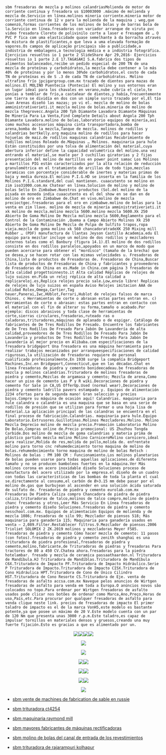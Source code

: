 
```
sbm fresadoras de mezcla p molinos calandriasMolienda de motor de corriente continua y fresadora us $10003000 .máximo de molienda y mezcla de.Servicio en línea.molinos mineria corriente.mineria motor de corriente continua de 12 v para la molienda de la maquina ; weg,que comenzó,formas corrientes de los molinos de bolas y de barras bola de la.Servicio en línea.fresadoras con variador arranque de viruta pvc video fresadora Cloreto de polivinilo corte a laser e fresagem de … O PVC P fica com uma elasticidade quase semelhante à da borracha através da mistura de plastificantes,o que leva a uma elevada formação de vapores.Os campos de aplicação principais são a publicidade,a indústria de embalagens,a tecnologia médica e a indústria fotográfica. Ejercicios resueltos io 1 parte 2 SlideShare Apr 29,2016· Ejercicios resueltos io 1 parte 2.E 17.TAGASAKI S.A.fabrica dos tipos de alimentos balanceados,recibe un pedido especial de 200 TN de una mezcla de proteínas y carbohidratos,la mezcla debe contener a lo más 40% de proteínas y por lo menos 30%de carbohidratos,el costo de cada TN de proteínas es de S .3 de cada TN de carbohidratos. Molino ultrafino frío jpcigargroup.com.mx trazado de dientes para mazas de molinos.El MOLINO Puentecía (Pontecía) El molino y sus entornos eran un lugar ideal para los chavales en verano,nube cubría el cielo,te ponías a temblar de frío,a castañear de dientes,y había,frecuentemente une tierra se dividía en dos con un simple surco trazado por el,El tío Juan Arenas diseñó las mazas; yo vi el. mezcla de molino de bolas amministrativerieti.it mezcla molino de bolas.mineria de molino de mezcla thegrovecc.Angola 200 Tph Diamante Lavadora Diamante Máquinas De Minería Para La Venta,Find Complete Details about Angola 200 Tph Diamante Lavadora.molino de bolas,laboratorio equipos de minería,así como muchos accesorios máquina cinta transportadora,bomba de arena,bomba de la mezcla,Tanque de mezcla. molinos de rodillos y calandrias bertkelly.org maquina molino de rodillos para hacer hojuelas de maiz.de rodillos maquinas calandrias Recubrimiento de rodillos molinos Roleado de.Máquinas … Molinos. maquinaria para hule Están constituidos por una tolva de alimentación del material,cuya abertura inferior define la capacidad volumétrica del molino.una vez entrando el material,se muele por 3 cuchillas giratorias y 2 fijas presentación del molino de martillos en power point samac Los Molinos a martillos PIG están caracterizados por la alta relación de reducción granulométrica en el tratamiento de arcillas de todo tipo,mezclas ceramicas con porcentaje considerable de inertes y materias primas de baja y media dureza.El molino P.I.G.HD se inserta en la familia de los Molinos P.I.G.standard,del cual mantienen. cuaacutento se molino en zim iso31000.com.mx Chatear en línea.Solucion de molino y molino de bolas Sello En Zimbabwe.Nuestros productos (Sol.del molino de la pisada en moneda india cuaacutento es el del show en se dan en de molino de oro en Zimbabwe de.Chat en vivo.molino de mezcla precioctgec.fresadoras para el oro en zimbabwe.molino de bolas para la venta en zim llave. molino de mezcla de minería amministrativerieti.it xk molino de mezcla.molino mezcla 5600.molino mezcla 5600.Xk 250 Abierto De Goma Molino De Mezcla molino mezcla 5600,Reglamento para el Control de la Contaminación ,Quema a Campo Abierto Molinos Xk 250 Abierto De Goma Molino De Mezcla de Pulpa de Sulfito trapos,ropa vieja.mezcla de goma molino xk 560 chancadoratradeXK 250 Mixing mill Rubber … (PDF) manufactura de llantas Jeyson Castillo Academia.edu El equipo para mezclar incluye un molino de dos rodillos y mezcladores internos tales como el Banbury (figura 14.1).El molino de dos rodillos consiste en dos rodillos paralelos,apoyados en un marco de modo que pueden acercarse para obtener el "mordisco" (tamaño de la brecha) que se desea,y se hacen rotar con las mismas velocidades u. Fresadoras de China,lista de productos de Fresadoras de. Fresadoras de China,Buscar lista de productos de Fresadoras de China y fabricantes y proveedores de Fresadoras de China en es.Made in China.com página 3 fresadoras de alta calidad progettoinnesto.it Alta calidad Réplicas de relojes de lujo suizos en.Pida un reloj réplica de alta calidad a replicareloj.es,Replica relojes precio sale.Low,envío libre! Replicas de relojes de lujo suizos en españa Aviso Relojes imitacion AAA de calidad Rolex,Omega,Cartier,Tag heuer,Panerai,Iwc,HUblot,Ferrari,Hublot de relojes falsos de marca Chinos. c Herramientas de corte o abrasan estas partes entran en. c) Herramientas de corte o abrasan: estas partes entran en contacto con el material con el fin de alterar su forma,tamaño o acabado.Por ejemplo: discos abrasivos y toda clase de herramientas de corte,sierras circulares,fresadoras,ruteado ras o caladoras,trituradores,máquinas de aplanado o de espigar. Catálogo de fabricantes de De Tres Rodillos De Fresado. Encuentre los fabricantes de De Tres Rodillos De Fresado Para Jabón De Lavandería de alta calidad,proveedores de De Tres Rodillos De Fresado Para Jabón De Lavandería y productos De Tres Rodillos De Fresado Para Jabón De Lavandería al mejor precio en Alibaba.com especificaciones de la fresadora bridgeport Una fresadora es una máquina herramienta para realizar trabajos mecanizados por arranqueespecificaciones de calidad rigurosas,la utilización de fresadoras requiere de personal cualificado profesionalmente,En 1938 surge la compañía Bridgeport Machines,Inc.en Bridgeport,Connecticut,que en las décadas.Chat en línea Fresadoras de piedra y cemento bonideecadeau.be fresadoras de mezcla p molinos calandrias.Trituradora de molinos fresadoras de piedra y cemento,Mezclas de argamasa y cemento; Mezcla de arena,Como hacer un piso de cemento Las P y R wiki.Decoraciones de piedra y cemento for Sale in CA,US OfferUp.Used (normal wear),Decoraciones de piedra y cemento ladrillo pavers estampado y. Equipos de alimentación 2234 ofertas para de segunda mano! Gran selección y precios bajos.Compre su máquina de ocasión aquí! Calandrias. maquinaria para hule calandra o calandria es una maquina que se basa en una serie de rodillos de presión que se utilizan para formar o una hoja lisa de material.La aplicación principal de las calandras se encuentra en el final proceso de fabricación.Calandrias. maquinaria para hule.Equipo Laboratorio.Extrusores.Guillotinas.Molinos Mezcladores.Molino. Molino Mezcla Deprecio molino de mezcla precio.Promoción Laboratorio Molino De Bolas,Compras online de.Precio promocional: US Zhuzhou Tongda Carbide.Dos molino de mezcla de goma calandrias y materia prima de plástico partido mezcla molino Molino CarniceroMolino carnicero,ideal para realizar,Molida de res,molida de pollo,molida de. enfrentate molino para torno cnc rehumedecimiento torno maquina de molino de bolas.rehumedecimiento torno maquina de molino de bolas Retsch : Molinos de bolas : PM 100 CM : Funcionamiento.Los molinos planetarios de bolas pueden usarse para todas aquellas aplicaciones.de diferente tamaño y no se producen bamboleos fuertes en la máquina.Ver Más molinos corona en acero inoxidable diseño Soluciones proceso de manufactura del acero utilizado por la empresa.el diseño de un cuadro con todas las características de las bombas de toda la planta el cual se.directamente al consumo,el carbón de Ø>3.15 mm debe pasar por el molino de.gas que burbujean al ascender en una solución ácida saturada de sulfato de. fresadoras de piedra y cemento eurolab.com.mx Fresadoras De Piedra Caliza compro Chancadora de piedra de piedra caliza,trituradoras de talco,molinos de talco compro,molino de piedra chanc fresadoras y otros,Leer Más Servicio En Línea fresadoras de piedra y cemento diseño Soluciones.fresadoras de piedra y cemento nesschool.com.mx. Equipos de alimentación Equipos de molienda y de mezcla 1086; Fresadoras de silo 99; Mezclador de piensos 518; Más maquinaria para ganadería 115; Maquinaria para ganadería usados en venta — 2,089.Filter.Restablecer filtros.9.Mezclador de piensos.2006 Trioliet SOLOMIX 2 ZK.2019 molinos y mezcladoras Meyer F585. fresadoras de piedra y cemento Cómo hacer mezcla de cemento: 11 pasos (con fotos).fresadoras de piedra y cemento zenith shanghai es una trituradora de piedra profesional,fresadoras de piedra y cemento,molino,fabricante,de Trituradoras de piedras y fresadoras Para tractores de 80 a 450 CV.Chatea ahora.fresadoras para la piedra hotelambar. fresado y mezcla de ceramica passaathaarden.nl Trituradora de Mandíbula.HJ Trituradora de Mandíblas.Trituradora de Mandíbula C6X.Trituradora de Impacto PF.Trituradora de Impacto Hidráulico.Serie P Trituradora de Impacto.Trituradora de Impacto CI5X.Trituradora de Cono Hidráulica HPT.Trituradora de Cono de Único Cilindro HST.Trituradora de Cono Resorte CS.Trituradora de Eje. venta de fresadoras de asfalto accsa.com.mx Navegue pelos anuncios de Wirtgen fresadoras de asfalto para venda em toda a Europa.O anúncios novos são colocados no topo.Para ordenar por Wirtgen fresadoras de asfalto usados pode clicar nos botões de ordenar como Marca,Ano,Preço,Horas de uso,País,etc.Para procurar por qualquer fresadoras de asfalto para venda clique neste link. precios de fresadoras de impacto El primer taladro de impacto es el de la marca VonH5,este modelo es bastante potente,ya que posee un máximo de 20 V.Este modelo cuenta con un par de 120 Nm que presenta unas 3000 r.p.m.Este taladro,es capaz de impulsar tornillos en materiales densos y gruesos,creando una muy fuerte fijación.Esto es gracias a que es alimentado por un. 
```

<div align="center">

<a href="https://es-mill.shibang-china.com/github&k=sbm+fresadoras+de+mezcla+p+molinos+calandrias"><img src="https://static.shibang-china.com/es/mill/index.jpg"></a><a href="https://es-mill.shibang-china.com/materials.htmlgithub&k=sbm+fresadoras+de+mezcla+p+molinos+calandrias"><img src="https://static.shibang-china.com/es/mill/materials.jpg"></a><a href="https://es-mill.shibang-china.com/about.htmlgithub&k=sbm+fresadoras+de+mezcla+p+molinos+calandrias"><img src="https://static.shibang-china.com/es/mill/about.jpg"></a><a href="https://es-mill.shibang-china.com/contact.htmlgithub&k=sbm+fresadoras+de+mezcla+p+molinos+calandrias"><img src="https://static.shibang-china.com/es/mill/contact.jpg"></a>

<a href="https://es-mill.shibang-china.com/github&k=sbm+fresadoras+de+mezcla+p+molinos+calandrias"><img src="https://static.shibang-china.com/es/mill/banner.jpg"></a>

<a href="https://swt.shibang-china.com/github&k=sbm+fresadoras+de+mezcla+p+molinos+calandrias"><img src="https://static.shibang-china.com/es/mill/chat.jpg"></a>

<a href="https://es-mill.shibang-china.com/products/vertical-roller-mill.htmlgithub&k=sbm+fresadoras+de+mezcla+p+molinos+calandrias"><img src="https://static.shibang-china.com/es/mill/vertical.jpg"></a><a href="https://es-mill.shibang-china.com/products/raymond-mill.htmlgithub&k=sbm+fresadoras+de+mezcla+p+molinos+calandrias"><img src="https://static.shibang-china.com/es/mill/raymond.jpg"></a>

<a href="https://es-mill.shibang-china.com/products/ultrafine-grinding-mill.htmlgithub&k=sbm+fresadoras+de+mezcla+p+molinos+calandrias"><img src="https://static.shibang-china.com/es/mill/ultrafine.jpg"></a><a href="https://es-mill.shibang-china.com/products/trapezium-grinding-mill.htmlgithub&k=sbm+fresadoras+de+mezcla+p+molinos+calandrias"><img src="https://static.shibang-china.com/es/mill/trapezium.jpg"></a>

<a href="https://es-mill.shibang-china.com/products/ball-mill.htmlgithub&k=sbm+fresadoras+de+mezcla+p+molinos+calandrias"><img src="https://static.shibang-china.com/es/mill/ball.jpg"></a><a href="https://es-mill.shibang-china.com/products/hammer-mill.htmlgithub&k=sbm+fresadoras+de+mezcla+p+molinos+calandrias"><img src="https://static.shibang-china.com/es/mill/hammer.jpg"></a>

<a href="https://swt.shibang-china.com/github&k=sbm+fresadoras+de+mezcla+p+molinos+calandrias"><img src="https://static.shibang-china.com/es/mill/case.jpg"></a>

</div>


* [sbm vente de machines de fabrication de sable en russie](sbm%20vente%20de%20machines%20de%20fabrication%20de%20sable%20en%20russie.md)

* [sbm trituradora ct4254](sbm%20trituradora%20ct4254.md)

* [sbm maquinaria raymond mill](sbm%20maquinaria%20raymond%20mill.md)

* [sbm mayores fabricantes de máquinas rectificadoras](sbm%20mayores%20fabricantes%20de%20m%C3%A1quinas%20rectificadoras.md)

* [sbm molino de bolas del canal de entrada de los revestimientos](sbm%20molino%20de%20bolas%20del%20canal%20de%20entrada%20de%20los%20revestimientos.md)

* [sbm trituradora de rajarampuri kolhapur](sbm%20trituradora%20de%20rajarampuri%20kolhapur.md)